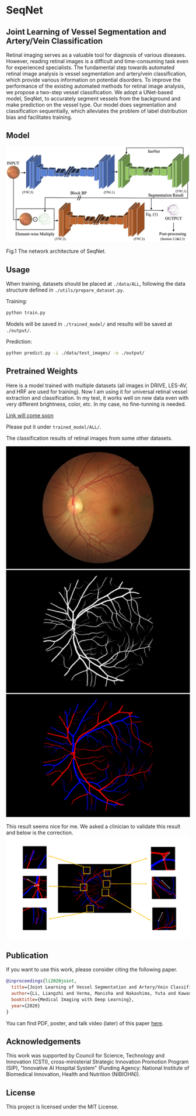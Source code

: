# SeqNet

## Joint Learning of Vessel Segmentation and Artery/Vein Classification

Retinal imaging serves as a valuable tool for diagnosis of various diseases. However, reading retinal images is a difficult and time-consuming task even for experienced specialists. The fundamental step towards automated retinal image analysis is vessel segmentation and artery/vein classification, which provide various information on potential disorders. To improve the performance of the existing automated methods for retinal image analysis, we propose a two-step vessel classification. We adopt a UNet-based model, SeqNet, to accurately segment vessels from the background and make prediction on the vessel type. Our model does segmentation and classification sequentially, which alleviates the problem of label distribution bias and facilitates training.

## Model

![Network Structure](./pics/structure.jpg)

Fig.1 The network architecture of SeqNet.

## Usage

When training, datasets should be placed at `./data/ALL`, following the data structure defined in `./utils/prepare_dataset.py`.

Training:

```bash
python train.py
```

Models will be saved in `./trained_model/` and results will be saved at `./output/`.

Prediction:

```bash
python predict.py -i ./data/test_images/ -o ./output/
```

## Pretrained Weights

Here is a model trained with multiple datasets (all images in DRIVE, LES-AV, and HRF are used for training). Now I am using it for universal retinal vessel extraction and classification. In my test, it works well on new data even with very different brightness, color, etc. In my case, no fine-tunning is needed.

[Link will come soon](https://)

Please put it under `trained_model/ALL/`.

The classification results of retinal images from some other datasets.

![Raw File](./pics/raw.jpg)
![Segmentation Result](./pics/seg.png)
![Classification Result](./pics/cls.png)

This result seems nice for me. We asked a clinician to validate this result and below is the correction.
![Correction Result](./pics/correction.png)

## Publication

If you want to use this work, please consider citing the following paper.

```bib
@inproceedings{li2020joint,
  title={Joint Learning of Vessel Segmentation and Artery/Vein Classification with Post-processing},
  author={Li, Liangzhi and Verma, Manisha and Nakashima, Yuta and Kawasaki, Ryo and Nagahara, Hajime},
  booktitle={Medical Imaging with Deep Learning},
  year={2020}
}
```

You can find PDF, poster, and talk video (later) of this paper [here](https://www.liangzhili.com/publication/li-2020-joint/).

## Acknowledgements

This work was supported by Council for Science, Technology and Innovation (CSTI), cross-ministerial Strategic Innovation Promotion Program (SIP), "Innovative AI Hospital System" (Funding Agency: National Institute of Biomedical Innovation, Health and Nutrition (NIBIOHN)).

## License

This project is licensed under the MIT License.

